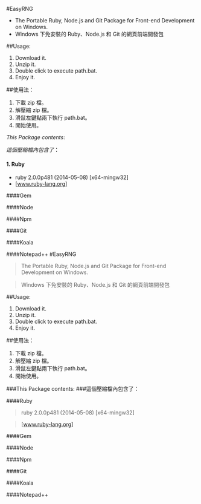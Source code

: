 #EasyRNG

* The Portable Ruby, Node.js and Git Package for Front-end Development on Windows.
* Windows 下免安裝的 Ruby、Node.js 和 Git 的網頁前端開發包

##Usage: 


1. Download it.
2. Unzip it.
3. Double click to execute path.bat.
4. Enjoy it.

##使用法：


1. 下載 zip 檔。
2. 解壓縮 zip 檔。
3. 滑鼠左鍵點兩下執行 path.bat。
4. 開始使用。

*This Package contents*:

*這個壓縮檔內包含了*：

#### 1. Ruby
* ruby 2.0.0p481 (2014-05-08) [x64-mingw32]
* [www.ruby-lang.org]



####Gem       

####Node      

####Npm       

####Git       

####Koala     

####Notepad++ #EasyRNG

> The Portable Ruby, Node.js and Git Package for Front-end Development on Windows.

> Windows 下免安裝的 Ruby、Node.js 和 Git 的網頁前端開發包

##Usage: 


1. Download it.
2. Unzip it.
3. Double click to execute path.bat.
4. Enjoy it.

##使用法：


1. 下載 zip 檔。
2. 解壓縮 zip 檔。
3. 滑鼠左鍵點兩下執行 path.bat。
4. 開始使用。

###This Package contents:
###這個壓縮檔內包含了：

####Ruby
> ruby 2.0.0p481 (2014-05-08) [x64-mingw32]

> [www.ruby-lang.org]



####Gem       

####Node      

####Npm       

####Git       

####Koala     

####Notepad++ 
